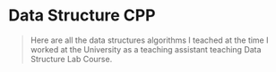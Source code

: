 # Data Structure CPP

> Here are all the data structures algorithms I teached at the time I worked at the University as a teaching assistant teaching Data Structure Lab Course.
